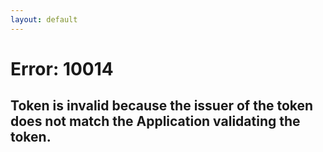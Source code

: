 ```yaml
---
layout: default
---
```


# Error: 10014
## Token is invalid because the issuer of the token does not match the Application validating the token.
